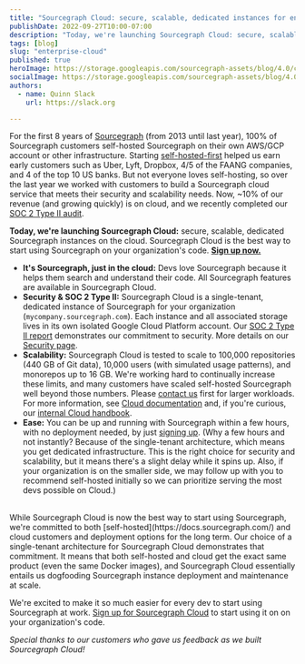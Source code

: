 ```yaml
---
title: "Sourcegraph Cloud: secure, scalable, dedicated instances for enterprises"
publishDate: 2022-09-27T10:00-07:00
description: "Today, we're launching Sourcegraph Cloud: secure, scalable, dedicated Sourcegraph on the cloud for your organization. Sourcegraph Cloud is the best way to start using Sourcegraph on your organization's code."
tags: [blog]
slug: "enterprise-cloud"
published: true
heroImage: https://storage.googleapis.com/sourcegraph-assets/blog/4.0/cloud-instances.png
socialImage: https://storage.googleapis.com/sourcegraph-assets/blog/4.0/cloud-instances.png
authors:
  - name: Quinn Slack
    url: https://slack.org

---
```


For the first 8 years of [Sourcegraph](https://about.sourcegraph.com) (from 2013 until last year), 100% of Sourcegraph customers self-hosted Sourcegraph on their own AWS/GCP account or other infrastructure. Starting [self-hosted-first](https://slack.org/self-hosted-first) helped us earn early customers such as Uber, Lyft, Dropbox, 4/5 of the FAANG companies, and 4 of the top 10 US banks. But not everyone loves self-hosting, so over the last year we worked with customers to build a Sourcegraph cloud service that meets their security and scalability needs. Now, ~10% of our revenue (and growing quickly) is on cloud, and we recently completed our [SOC 2 Type II audit](https://security.sourcegraph.com).

**Today, we're launching Sourcegraph Cloud:** secure, scalable, dedicated Sourcegraph instances on the cloud. Sourcegraph Cloud is the best way to start using Sourcegraph on your organization's code. [**Sign up now.**](https://signup.sourcegraph.com/)

* **It's Sourcegraph, just in the cloud:** Devs love Sourcegraph because it helps them search and understand their code. All Sourcegraph features are available in Sourcegraph Cloud.
* **Security &amp; SOC 2 Type II:** Sourcegraph Cloud is a single-tenant, dedicated instance of Sourcegraph for your organization (`mycompany.sourcegraph.com`). Each instance and all associated storage lives in its own isolated Google Cloud Platform account. Our [SOC 2 Type II report](https://security.sourcegraph.com) demonstrates our commitment to security. More details on our [Security page](https://security.sourcegraph.com/).
* **Scalability:** Sourcegraph Cloud is tested to scale to 100,000 repositories (440 GB of Git data), 10,000 users (with simulated usage patterns), and monorepos up to 16 GB. We're working hard to continually increase these limits, and many customers have scaled self-hosted Sourcegraph well beyond those numbers. Please [contact us](https://about.sourcegraph.com/contact) first for larger workloads. For more information, see [Cloud documentation](https://docs.sourcegraph.com/cloud) and, if you're curious, our [internal Cloud handbook](https://handbook.sourcegraph.com/departments/cloud/).
* **Ease:** You can be up and running with Sourcegraph within a few hours, with no deployment needed, by just [signing up](https://signup.sourcegraph.com/). (Why a few hours and not instantly? Because of the single-tenant architecture, which means you get dedicated infrastructure. This is the right choice for security and scalability, but it means there's a slight delay while it spins up. Also, if your organization is on the smaller side, we may follow up with you to recommend self-hosted initially so we can prioritize serving the most devs possible on Cloud.)

<br/>
While Sourcegraph Cloud is now the best way to start using Sourcegraph, we're committed to both [self-hosted](https://docs.sourcegraph.com/) and cloud customers and deployment options for the long term. Our choice of a single-tenant architecture for Sourcegraph Cloud demonstrates that commitment. It means that both self-hosted and cloud get the exact same product (even the same Docker images), and Sourcegraph Cloud essentially entails us dogfooding Sourcegraph instance deployment and maintenance at scale.

We're excited to make it so much easier for every dev to start using Sourcegraph at work. [Sign up for Sourcegraph Cloud](https://signup.sourcegraph.com/) to start using it on on your organization's code.

*Special thanks to our customers who gave us feedback as we built Sourcegraph Cloud!*
